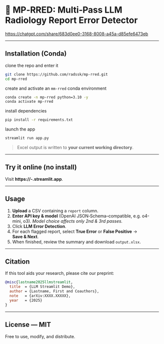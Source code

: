 # 📑 MP‑RRED: Multi‑Pass LLM Radiology Report Error Detector


https://chatgpt.com/share/683d0ee0-3168-8008-a45a-d85efe6473eb



---

## Installation (Conda)

clone the repo and enter it

```bash
git clone https://github.com/radssk/mp-rred.git
cd mp-rred
```

create and activate an `mm-rred` conda environment
```bash
conda create -n mp-rred python=3.10 -y
conda activate mp-rred
```

install dependencies
```bash
pip install -r requirements.txt
```

launch the app
```bash
streamlit run app.py
```

> Excel output is written to **your current working directory**.

---

## Try it online (no install)

Visit **https\://<USER>-<REPO>.streamlit.app**.


---

## Usage

1. **Upload** a CSV containing a `report` column.
2. **Enter API key & model** (OpenAI JSON‑Schema–compatible, e.g. o4-mini, o3). *Model choice affects only 2nd & 3rd passes.*
3. Click **LLM Error Detection**.
4. For each flagged report, select **True Error** or **False Positive** → **Save & Next**.
5. When finished, review the summary and download `output.xlsx`.

---

## Citation

If this tool aids your research, please cite our preprint:

```bibtex
@misc{lastname2025llmstreamlit,
  title  = {LLM Streamlit Demo},
  author = {Lastname, First and Coauthors},
  note   = {arXiv:XXXX.XXXXX},
  year   = {2025}
}
```

---

## License — MIT

Free to use, modify, and distribute.

   
